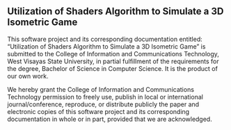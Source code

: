 ## Utilization of Shaders Algorithm to Simulate a 3D Isometric Game

This software project and its corresponding documentation entitled: “Utilization of Shaders Algorithm to Simulate a 3D Isometric Game” is submitted to the College of Information and Communications Technology, West Visayas State University, in partial fulfillment of the requirements
for the degree, Bachelor of Science in Computer Science. It is the product of our own work.

We hereby grant the College of Information and Communications Technology permission to freely use, publish in local or international journal/conference, reproduce, or distribute publicly the paper and electronic copies of this software project and its corresponding documentation in whole or
in part, provided that we are acknowledged.
